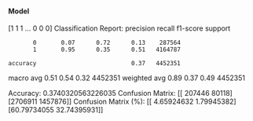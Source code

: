 #### Model
[1 1 1 ... 0 0 0]
Classification Report:
              precision    recall  f1-score   support

           0       0.07      0.72      0.13    287564
           1       0.95      0.35      0.51   4164787

    accuracy                           0.37   4452351
   macro avg       0.51      0.54      0.32   4452351
weighted avg       0.89      0.37      0.49   4452351

Accuracy: 0.3740320563226035
Confusion Matrix:
[[ 207446   80118]
 [2706911 1457876]]
Confusion Matrix (%):
[[ 4.65924632  1.79945382]
 [60.79734055 32.74395931]]
